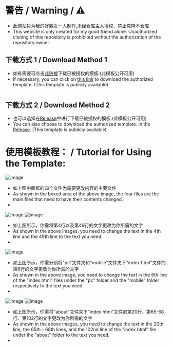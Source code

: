 # 警告 / Warning / ⚠

* 此网站只为我的好朋友一人制作,未经仓库主人授权，禁止克隆本仓库
* This website is only created for my good friend alone. Unauthorized cloning of this repository is prohibited without the authorization of the repository owner.

 ## 下载方式 1 / Download Method 1
* 如有需要可点击[此链接]()下载已被授权的模板.(此模板公开可用)
* If necessary, you can click on [this link]() to download the authorized template. (This template is publicly available)
 
#
 
## 下载方式 2 / Download Method 2
* 也可以选择在[Release]()中进行下载已被授权的模板.(此模板公开可用)
* You can also choose to download the authorized template. in the [Release](). (This template is publicly available)

#

# 使用模板教程： / Tutorial for Using the Template:
![image](https://github.com/user-attachments/assets/35816690-36fc-4a5e-9f4e-ec68a45dc7ac)
* 如上图中画框的四个文件为需要更改内容的主要文件
* As shown in the boxed area of the above image, the four files are the main files that need to have their contents changed.
* 
![image](https://github.com/user-attachments/assets/3d30ef0c-8bbf-496c-9988-420cf4744271) ![image](https://github.com/user-attachments/assets/b8cda2bf-ada1-48a2-962f-468de9318853)
* 如上图所示，你需将第4行以及第49行的文字更改为你所需的文字
* As shown in the above images, you need to change the text in the 4th line and the 49th line to the text you need.
*
![image](https://github.com/user-attachments/assets/928819d9-bd8e-496f-b28e-638b2ed59e55)
* 如上图所示，你需分别将"pc"文件夹和"mobile"文件夹下"index.html"文件的第6行的文字更改为你所需的文字
* As shown in the above image, you need to change the text in the 6th line of the "index.html" files under the "pc" folder and the "mobile" folder respectively to the text you need.
* 
![image](https://github.com/user-attachments/assets/04de38ba-ac98-4674-a218-936a76a04ab7) ![image](https://github.com/user-attachments/assets/59e67d7b-6584-4f7b-bed8-cb2408aaadcf)
* 如上图所示，你需将"about"文件夹下"index.html"文件的第20行、第65-68行、第102行的文字更改为你所需的文字
* As shown in the above images, you need to change the text in the 20th line, the 65th - 68th lines, and the 102nd line of the "index.html" file under the "about" folder to the text you need.
* 
